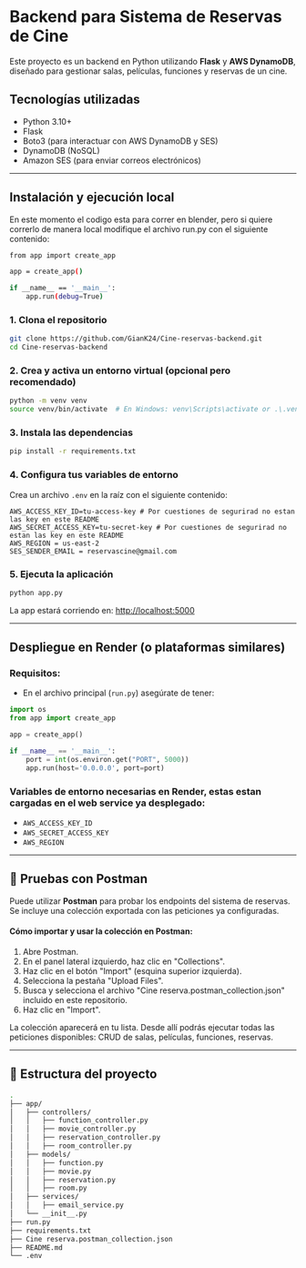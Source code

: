 # Backend para Sistema de Reservas de Cine

Este proyecto es un backend en Python utilizando **Flask** y **AWS DynamoDB**, diseñado para gestionar salas, películas, funciones y reservas de un cine.

## Tecnologías utilizadas

- Python 3.10+
- Flask
- Boto3 (para interactuar con AWS DynamoDB y SES)
- DynamoDB (NoSQL)
- Amazon SES (para enviar correos electrónicos)

---

## Instalación y ejecución local

En este momento el codigo esta para correr en blender, pero si quiere correrlo de manera local modifique el archivo run.py con el siguiente contenido:
```bash
from app import create_app

app = create_app()

if __name__ == '__main__':
    app.run(debug=True)
```

### 1. Clona el repositorio

```bash
git clone https://github.com/GianK24/Cine-reservas-backend.git
cd Cine-reservas-backend
```

### 2. Crea y activa un entorno virtual (opcional pero recomendado)

```bash
python -m venv venv
source venv/bin/activate  # En Windows: venv\Scripts\activate or .\.venv\Scripts\Activate
```

### 3. Instala las dependencias

```bash
pip install -r requirements.txt
```

### 4. Configura tus variables de entorno

Crea un archivo `.env` en la raíz con el siguiente contenido:

```env
AWS_ACCESS_KEY_ID=tu-access-key # Por cuestiones de segurirad no estan las key en este README
AWS_SECRET_ACCESS_KEY=tu-secret-key # Por cuestiones de segurirad no estan las key en este README
AWS_REGION = us-east-2
SES_SENDER_EMAIL = reservascine@gmail.com
```

### 5. Ejecuta la aplicación

```bash
python app.py
```

La app estará corriendo en: [http://localhost:5000](http://localhost:5000)

---

## Despliegue en Render (o plataformas similares)

### Requisitos:

- En el archivo principal (`run.py`) asegúrate de tener:

```python
import os
from app import create_app

app = create_app()

if __name__ == '__main__':
    port = int(os.environ.get("PORT", 5000))
    app.run(host='0.0.0.0', port=port)
```

### Variables de entorno necesarias en Render, estas estan cargadas en el web service ya desplegado:

- `AWS_ACCESS_KEY_ID`
- `AWS_SECRET_ACCESS_KEY`
- `AWS_REGION`

---

## 🧪 Pruebas con Postman

Puede utilizar **Postman** para probar los endpoints del sistema de reservas. Se incluye una colección exportada con las peticiones ya configuradas.

#### Cómo importar y usar la colección en Postman:
1. Abre Postman.
2. En el panel lateral izquierdo, haz clic en "Collections".
3. Haz clic en el botón "Import" (esquina superior izquierda).
4. Selecciona la pestaña "Upload Files".
5. Busca y selecciona el archivo "Cine reserva.postman_collection.json" incluido en este repositorio.
6. Haz clic en "Import".

La colección aparecerá en tu lista. Desde allí podrás ejecutar todas las peticiones disponibles: CRUD de salas, películas, funciones, reservas.

---

## 📂 Estructura del proyecto

```bash
.
├── app/
│   ├── controllers/
│   │   ├── function_controller.py
│   │   ├── movie_controller.py
│   │   ├── reservation_controller.py
│   │   ├── room_controller.py
│   ├── models/
│   │   ├── function.py
│   │   ├── movie.py
│   │   ├── reservation.py
│   │   ├── room.py
│   ├── services/
│   │   ├── email_service.py
│   └── __init__.py
├── run.py
├── requirements.txt
├── Cine reserva.postman_collection.json
├── README.md
└── .env
```
